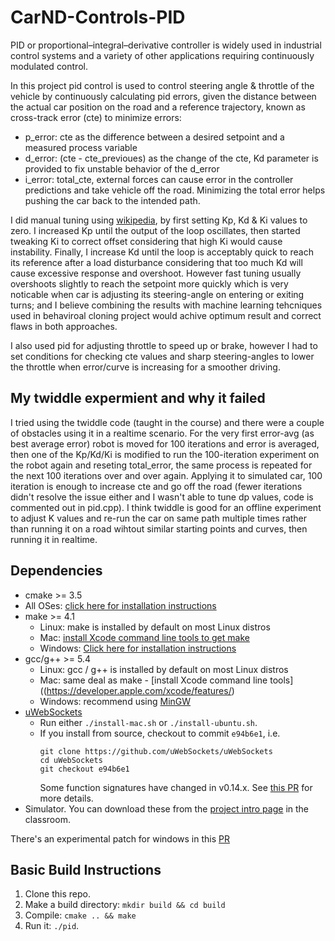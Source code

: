 # CarND-Controls-PID

PID or proportional–integral–derivative controller is widely used in industrial control systems and a variety of other applications requiring continuously modulated control. 

In this project pid control is used to control steering angle & throttle of the vehicle by continuously calculating pid errors, given the distance between the actual car position on the road and a reference trajectory, known as cross-track error (cte) to minimize errors:

* p_error: cte as the difference between a desired setpoint and a measured process variable
* d_error: (cte - cte_previoues) as the change of the cte, Kd parameter is provided to fix unstable behavior of the d_error
* i_error: total_cte, external forces can cause error in the controller predictions and take vehicle off the road. Minimizing the total error helps pushing the car back to the intended path.

I did manual tuning using [wikipedia](https://en.wikipedia.org/wiki/PID_controller), by first setting Kp, Kd & Ki values to zero. I increased Kp until the output of the loop oscillates, then started tweaking Ki to correct offset considering that high Ki would cause instability. Finally, I increase Kd until the loop is acceptably quick to reach its reference after a load disturbance considering that too much Kd will cause excessive response and overshoot. 
However fast tuning usually overshoots slightly to reach the setpoint more quickly which is very noticable when car is adjusting its steering-angle on entering or exiting turns; and I believe combining the results with machine learning tehcniques used in behaviroal cloning project would achive optimum result and correct flaws in both approaches.

I also used pid for adjusting throttle to speed up or brake, however I had to set conditions for checking cte values and sharp steering-angles to lower the throttle when error/curve is increasing for a smoother driving.

## My twiddle expermient and why it failed

I tried using the twiddle code (taught in the course) and there were a couple of obstacles using it in a realtime scenario.
For the very first error-avg (as best average error) robot is moved for 100 iterations and error is averaged, then one of the Kp/Kd/Ki is modified to run the 100-iteration experiment on the robot again and reseting total_error, the same process is repeated for the next 100 iterations over and over again. Applying it to simulated car, 100 iteration is enough to increase cte and go off the road (fewer iterations didn't resolve the issue either and I wasn't able to tune dp values, code is commented out in pid.cpp).
I think twiddle is good for an offline experiment to adjust K values and re-run the car on same path multiple times rather than running it on a road wihtout similar starting points and curves, then running it in realtime. 


## Dependencies

* cmake >= 3.5
 * All OSes: [click here for installation instructions](https://cmake.org/install/)
* make >= 4.1
  * Linux: make is installed by default on most Linux distros
  * Mac: [install Xcode command line tools to get make](https://developer.apple.com/xcode/features/)
  * Windows: [Click here for installation instructions](http://gnuwin32.sourceforge.net/packages/make.htm)
* gcc/g++ >= 5.4
  * Linux: gcc / g++ is installed by default on most Linux distros
  * Mac: same deal as make - [install Xcode command line tools]((https://developer.apple.com/xcode/features/)
  * Windows: recommend using [MinGW](http://www.mingw.org/)
* [uWebSockets](https://github.com/uWebSockets/uWebSockets)
  * Run either `./install-mac.sh` or `./install-ubuntu.sh`.
  * If you install from source, checkout to commit `e94b6e1`, i.e.
    ```
    git clone https://github.com/uWebSockets/uWebSockets 
    cd uWebSockets
    git checkout e94b6e1
    ```
    Some function signatures have changed in v0.14.x. See [this PR](https://github.com/udacity/CarND-MPC-Project/pull/3) for more details.
* Simulator. You can download these from the [project intro page](https://github.com/udacity/self-driving-car-sim/releases) in the classroom.

There's an experimental patch for windows in this [PR](https://github.com/udacity/CarND-PID-Control-Project/pull/3)

## Basic Build Instructions

1. Clone this repo.
2. Make a build directory: `mkdir build && cd build`
3. Compile: `cmake .. && make`
4. Run it: `./pid`. 
